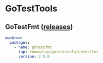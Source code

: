 # GoTestTools

## GoTestFmt ([releases](https://github.com/GoTestTools/gotestfmt/releases))

```yaml
ownbrew:
  packages:
    - name: gotestfmt
      tap: foomo/tap/gotesttools/gotestfmt
      version: 2.5.0
```

